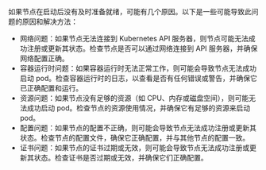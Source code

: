 如果节点在启动后没有及时准备就绪，可能有几个原因。以下是一些可能导致此问题的原因和解决方法：
- 网络问题：如果节点无法连接到 Kubernetes API 服务器，则节点可能无法成功注册或更新其状态。检查节点是否可以通过网络连接到 API 服务器，并确保网络配置正确。
- 容器运行时问题：如果容器运行时无法正常工作，则可能会导致节点无法成功启动 pod。检查容器运行时的日志，以查看是否有任何错误或警告，并确保它已正确配置和运行。
- 资源问题：如果节点没有足够的资源（如 CPU、内存或磁盘空间），则可能无法成功启动 pod。检查节点的资源使用情况，并确保它有足够的资源来启动 pod。
- 配置问题：如果节点的配置不正确，则可能会导致节点无法成功注册或更新其状态。检查节点的配置文件，确保它正确配置，并与其他节点的配置一致。
- 证书问题：如果节点的证书过期或无效，则可能会导致节点无法成功注册或更新其状态。检查证书是否过期或无效，并确保它们正确配置。

